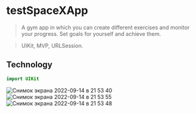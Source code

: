 # testSpaceXApp
> A gym app in which you can create different exercises and monitor your progress. Set goals for yourself and achieve them.

> UIKit, MVP, URLSession.
## Technology
```swift
import UIKit
```
![Снимок экрана 2022-09-14 в 21 53 40](https://user-images.githubusercontent.com/93987932/190355888-b10ba2c0-8910-47ec-a405-b1a8d48fcf68.png)
![Снимок экрана 2022-09-14 в 21 53 55](https://user-images.githubusercontent.com/93987932/190355879-831e220a-f986-4825-88f6-a24131f23be8.png)
![Снимок экрана 2022-09-14 в 21 53 48](https://user-images.githubusercontent.com/93987932/190355886-83e6bb2e-3843-43b1-b007-afe44a1bf6c9.png)





